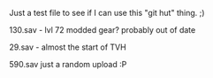 Just a test file to see if I can use this "git hut" thing. ;)

130.sav - lvl 72 modded gear? probably out of date

29.sav - almost the start of TVH

590.sav just a random upload :P
